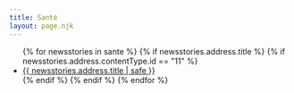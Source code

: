 ```yaml
---
title: Santé
layout: page.njk
---
```


<ul>
{% for newsstories in sante %}
{% if newsstories.address.title %}
{% if newsstories.address.contentType.id == "11" %} <!-- permet de valider que seuls les news-stories sont affichées (pour retirer les vidéos, audios, extrats, etc.) -->
<li><a href="/sante/articles/{{ newsstories.address.title | slug }}/">{{ newsstories.address.title | safe }}</a></li>
{% endif %}
{% endif %}
{% endfor %}
</ul>